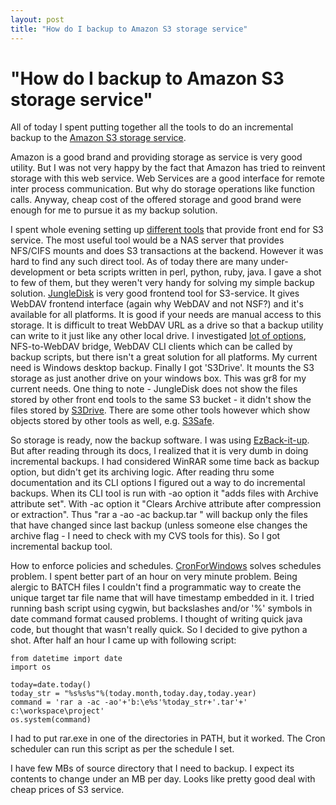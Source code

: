 ```yaml
---
layout: post
title: "How do I backup to Amazon S3 storage service"
---
```

"How do I backup to Amazon S3 storage service"
===
All of today I spent putting together all the tools to do an incremental backup to the [Amazon S3 storage service][0].  
  
Amazon is a good brand and providing storage as service is very good utility. But I was not very happy by the fact that Amazon has tried to reinvent storage with this web service. Web Services are a good interface for remote inter process communication. But why do storage operations like function calls. Anyway, cheap cost of the offered storage and good brand were enough for me to pursue it as my backup solution.  
  
I spent whole evening setting up [different tools][1] that provide front end for S3 service. The most useful tool would be a NAS server that provides NFS/CIFS mounts and does S3 transactions at the backend. However it was hard to find any such direct tool. As of today there are many under-development or beta scripts written in perl, python, ruby, java. I gave a shot to few of them, but they weren't very handy for solving my simple backup solution. [JungleDisk][2] is very good frontend tool for S3-service. It gives WebDAV frontend interface (again why WebDAV and not NSF?) and it's available for all platforms. It is good if your needs are manual access to this storage. It is difficult to treat WebDAV URL as a drive so that a backup utility can write to it just like any other local drive. I investigated [lot of options][3], NFS-to-WebDAV bridge, WebDAV CLI clients which can be called by backup scripts, but there isn't a great solution for all platforms. My current need is Windows desktop backup. Finally I got 'S3Drive'. It mounts the S3 storage as just another drive on your windows box. This was gr8 for my current needs. One thing to note - JungleDisk does not show the files stored by other front end tools to the same S3 bucket - it didn't show the files stored by [S3Drive][4]. There are some other tools however which show objects stored by other tools as well, e.g. [S3Safe][5].  
  
So storage is ready, now the backup software. I was using [EzBack-it-up][6]. But after reading through its docs, I realized that it is very dumb in doing incremental backups. I had considered WinRAR some time back as backup option, but didn't get its archiving logic. After reading thru some documentation and its CLI options I figured out a way to do incremental backups. When its CLI tool is run with -ao option it "adds files with Archive attribute set". With -ac option it "Clears Archive attribute after compression or extraction". Thus "rar a -ao -ac backup.tar " will backup only the files that have changed since last backup (unless someone else changes the archive flag - I need to check with my CVS tools for this). So I got incremental backup tool.  
  
How to enforce policies and schedules. [CronForWindows][7] solves schedules problem. I spent better part of an hour on very minute problem. Being alergic to BATCH files I couldn't find a programmatic way to create the unique target tar file name that will have timestamp embedded in it. I tried running bash script using cygwin, but backslashes and/or '%' symbols in date command format caused problems. I thought of writing quick java code, but thought that wasn't really quick. So I decided to give python a shot. After half an hour I came up with following script:  

      
    from datetime import date  
    import os  
      
    today=date.today()  
    today_str = "%s%s%s"%(today.month,today.day,today.year)  
    command = 'rar a -ac -ao'+'b:\e%s'%today_str+'.tar'+' c:\workspace\project'  
    os.system(command)  
    

  
I had to put rar.exe in one of the directories in PATH, but it worked. The Cron scheduler can run this script as per the schedule I set.  
  
I have few MBs of source directory that I need to backup. I expect its contents to change under an MB per day. Looks like pretty good deal with cheap prices of S3 service.

[0]: http://www.amazon.com/S3-AWS-home-page-Money/b/ref=sc_fe_l_2/002-9228059-8329637?ie=UTF8&node=16427261&amp;no=3435361&me=A36L942TSJ2AJA
[1]: http://jeremy.zawodny.com/blog/archives/007641.html?
[2]: http://www.jungledisk.com/
[3]: http://www.webdav.org/projects/
[4]: http://www.suchwerk.net/sodcms_S3Drive_at_work.htm
[5]: http://www.lumensystems.com/s3safe.aspx
[6]: http://www.rdcomp.net/ezbackitup/
[7]: http://www.cronforwindows.com/
